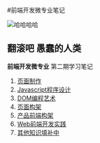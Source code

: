 #前端开发微专业笔记

![哈哈哈哈](https://pixabay.com/static/uploads/photo/2013/09/07/08/29/cat-179842_640.jpg)

**翻滚吧 愚蠢的人类**
---

**前端开发微专业** 第二期学习笔记

1. [页面制作](Page/indexmd.md)
2. [Javascript程序设计](JS/javascriptmd.md)
3. [DOM编程艺术](dommd.md)
4. [页面构架](pageframeworkmd.md)
5. [产品前端构架](productframeworkmd.md)
6. [Web前端开发实践](practicemd.md)
7. [其他知识填补中](#)

